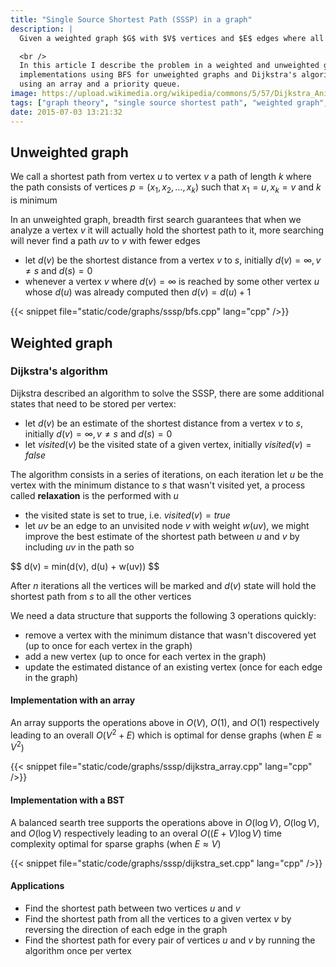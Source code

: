 ```yaml
---
title: "Single Source Shortest Path (SSSP) in a graph"
description: |
  Given a weighted graph $G$ with $V$ vertices and $E$ edges where all the weights are non-negative and given a source vertex $s$, the single source shortest path problem consists in finding the distance from $s$ to all the other vertices.

  <br />
  In this article I describe the problem in a weighted and unweighted graph as well as
  implementations using BFS for unweighted graphs and Dijkstra's algorithm for weighted graphs
  using an array and a priority queue.
image: https://upload.wikimedia.org/wikipedia/commons/5/57/Dijkstra_Animation.gif
tags: ["graph theory", "single source shortest path", "weighted graph", "unweighted graph", "dijkstra", "bfs", "set", "priority queue"]
date: 2015-07-03 13:21:32
---
```


## Unweighted graph

We call a shortest path from vertex $u$ to vertex $v$ a path of length $k$ where the path consists of vertices $p = (x_1, x_2, \ldots, x_k)$ such that $x_1 = u, x_k = v$ and $k$ is minimum

In an unweighted graph, breadth first search guarantees that when we analyze a vertex $v$ it will actually hold the shortest path to it, more searching will never find a path $uv$ to $v$ with fewer edges

- let $d(v)$ be the shortest distance from a vertex $v$ to $s$, initially $d(v) = \infty, v \not= s$ and $d(s) = 0$
- whenever a vertex $v$ where $d(v) = \infty$ is reached by some other vertex $u$ whose $d(u)$ was already computed then $d(v) = d(u) + 1$

{{< snippet file="static/code/graphs/sssp/bfs.cpp" lang="cpp" />}}

## Weighted graph

### Dijkstra's algorithm

Dijkstra described an algorithm to solve the SSSP, there are some additional states that need to be stored per vertex:

- let $d(v)$ be an estimate of the shortest distance from a vertex $v$ to $s$, initially $d(v) = \infty, v \not= s$ and $d(s) = 0$
- let $visited(v)$ be the visited state of a given vertex, initially $visited(v) = false$

The algorithm consists in a series of iterations, on each iteration let $u$ be the vertex with the minimum distance to $s$ that wasn't visited yet, a process called **relaxation** is the performed with $u$

- the visited state is set to true, i.e. $visited(v) = true$
- let $uv$ be an edge to an unvisited node $v$ with weight $w(uv)$, we might improve the best estimate of the shortest path between $u$ and $v$ by including $uv$ in the path so

<div>$$
d(v) = min(d(v), d(u) + w(uv))
$$</div>

After $n$ iterations all the vertices will be marked and $d(v)$ state will hold the shortest path from $s$ to all the other vertices

We need a data structure that supports the following 3 operations quickly:

- remove a vertex with the minimum distance that wasn't discovered yet (up to once for each vertex in the graph)
- add a new vertex (up to once for each vertex in the graph)
- update the estimated distance of an existing vertex (once for each edge in the graph)

#### Implementation with an array

An array supports the operations above in $O(V)$, $O(1)$, and $O(1)$ respectively leading to an overall $O(V^2 + E)$ which is optimal for dense graphs (when $E \approx V^2$)

{{< snippet file="static/code/graphs/sssp/dijkstra_array.cpp" lang="cpp" />}}

#### Implementation with a BST

A balanced searth tree supports the operations above in $O(\log V)$, $O(\log V)$, and $O(\log V)$ respectively leading to an overal $O((E + V) \log V)$ time complexity optimal for sparse graphs (when $E \approx V$)

{{< snippet file="static/code/graphs/sssp/dijkstra_set.cpp" lang="cpp" />}}

#### Applications

- Find the shortest path between two vertices $u$ and $v$
- Find the shortest path from all the vertices to a given vertex $v$ by reversing the direction of each edge in the graph
- Find the shortest path for every pair of vertices $u$ and $v$ by running the algorithm once per vertex
